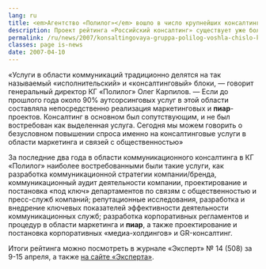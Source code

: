 ```yaml
---
lang: ru
title: <em>Агентство «Полилог»</em> вошло в число крупнейших консалтинговых групп России
description: Проект рейтинга «Российский консалтинг» существует уже более 10 лет, однако рынок консалтинга в области маркетинга и связей с общественностью рейтингуется всего второй год. Журнал «Эксперт» говорит о том, что это гибкий, не до конца сформировавшийся рынок, на котором сильно ощущается влияние среды и смена спроса. В частности, в 2006 году наметилась тенденция спроса на коммуникационный консалтинг.
permalink: /ru/news/2007/konsaltingovaya-gruppa-polilog-voshla-chislo-krupneyshih
classes: page is-news
date: 2007-04-10
---
```


«Услуги в области коммуникаций традиционно делятся на так называемый «исполнительский» и «консалтинговый» блоки, — говорит генеральный директор КГ «Полилог» Олег Карпилов. — Если до прошлого года около 90% аутсорсинговых услуг в этой области составляла непосредственно реализация маркетинговых и <strong>пиар</strong>-проектов. Консалтинг в основном был сопутствующим, и не был востребован как выделенная услуга. Сегодня мы можем говорить о безусловном повышении спроса именно на консалтинговые услуги в области маркетинга и связей с общественностью»

За последние два года в области коммуникационного консалтинга в КГ «Полилог» наиболее востребованными были такие услуги, как разработка коммуникационной стратегии компании/бренда, коммуникационный аудит деятельности компании, проектирование и постановка «под ключ» департаментов по связям с общественностью и пресс-служб компаний; репутационные исследования, разработка и внедрение ключевых показателей эффективности деятельности коммуникационных служб; разработка корпоративных регламентов и процедур в области маркетинга и <strong>пиар</strong>, а также проектирование и постановка корпоративных «медиа-холдингов» и GR-консалтинг.

Итоги рейтинга можно посмотреть в журнале «Эксперт» № 14 (508) за 9-15 апреля, а также <a href="http://www.raexpert.ru/ratings/consulting/2006/" target="_blank">на сайте «Эксперта»</a>.
